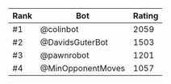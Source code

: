 Rank|Bot|Rating
---|---|---
#1|@colinbot|2059
#2|@DavidsGuterBot|1503
#3|@pawnrobot|1201
#4|@MinOpponentMoves|1057
